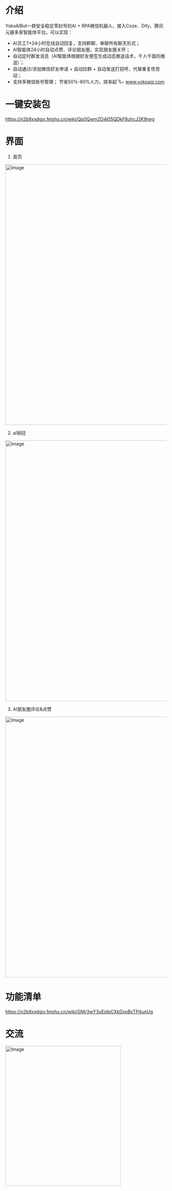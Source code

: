 # 介绍
YokoAIBot一款安全稳定零封号的AI + RPA微信机器人，接入Coze、Dify、腾讯元器多家智能体平台。可以实现：
 -  AI员工7*24小时在线自动回复，支持群聊、单聊所有聊天形式；
 - AI智能体24小时自动点赞、评论朋友圈，实现朋友圈关怀；
 - 自动定时群发消息（AI智能体根据好友便签生成动态推送话术，千人千面的推送）；
 - 自动通过/添加微信好友申请 + 自动拉群 + 自动发送打招呼，代替重复性劳动；
 - 支持多微信账号管理；
节省50%-80%人力，效率起飞~
www.yokoagi.com

# 一键安装包
https://n2b8xxdgjx.feishu.cn/wiki/Qp0QwmZO4i05QDkF8uhcJ2K9neg

# 界面

1. 首页

<img width="664" height="811" alt="Image" src="https://github.com/user-attachments/assets/229321a2-60b3-48a3-bb64-3a50f8b92b8b" />

2. ai销冠

<img width="664" height="811" alt="Image" src="https://github.com/user-attachments/assets/a02368ec-5098-4bac-9c10-f24356230d97" />

3. AI朋友圈评论&点赞

<img width="664" height="811" alt="Image" src="https://github.com/user-attachments/assets/64127c51-cb3a-47ef-9328-efa8663184e1" />


# 功能清单

https://n2b8xxdgjx.feishu.cn/wiki/GMr3wY3yEidpCXkDxpBcTP4unUg


# 交流
<img width="360" height="435" alt="Image" src="https://github.com/user-attachments/assets/46003d7e-53e2-468e-a2e4-e4c24bdbb1ac" />
